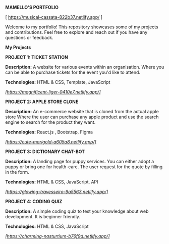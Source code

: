 **MAMELLO'S PORTFOLIO** <br />

[ https://musical-cassata-822b37.netlify.app/ ] <br />

Welcome to my portfolio! This repository showcases some of my projects and contributions. Feel free to explore and reach out if you have any questions or feedback.

**My Projects**

**PROJECT 1: TICKET STATION** <br />

**Description:** A website for various events within an organisation.
Where you can be able to purchase tickets for the event you'd like to attend. <br />

**Technologies:**  HTML & CSS, Template, JavaScript


*[https://magnificent-liger-0410e7.netlify.app/]*

**PROJECT 2: APPLE STORE CLONE** <br />

**Description:** An e-commerce website that is cloned from the actual apple store
Where the user can purchase any apple product and use the search engine to search for the product they want. <br />

**Technologies:** React.js , Bootstrap, Figma <br />

*[https://cute-marigold-a605a8.netlify.app/]*

**PROJECT 3: DICTIONARY CHAT-BOT** <br />

**Description:** A landing page for puppy services. You can either adopt a puppy
or bring one for health-care. The user request for the quote by filling in the form. <br />

**Technologies:** HTML & CSS, JavaScript, API <br />

*[https://glowing-travesseiro-9a5563.netlify.app/]*

**PROJECT 4: CODING QUIZ** <br />

**Description:**  A simple coding quiz to test your knowledge about web development.
It is beginner friendly. <br />

**Technologies:** HTML & CSS, JavaScript <br />

*[https://charming-nasturtium-b76f9d.netlify.app/]*
